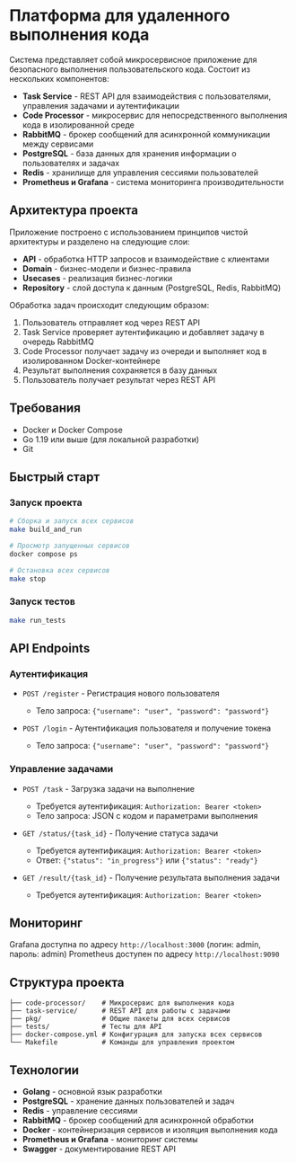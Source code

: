 # Платформа для удаленного выполнения кода

Система представляет собой микросервисное приложение для безопасного выполнения пользовательского кода. Состоит из нескольких компонентов:

- **Task Service** - REST API для взаимодействия с пользователями, управления задачами и аутентификации
- **Code Processor** - микросервис для непосредственного выполнения кода в изолированной среде
- **RabbitMQ** - брокер сообщений для асинхронной коммуникации между сервисами
- **PostgreSQL** - база данных для хранения информации о пользователях и задачах
- **Redis** - хранилище для управления сессиями пользователей
- **Prometheus и Grafana** - система мониторинга производительности

## Архитектура проекта

Приложение построено с использованием принципов чистой архитектуры и разделено на следующие слои:

- **API** - обработка HTTP запросов и взаимодействие с клиентами
- **Domain** - бизнес-модели и бизнес-правила
- **Usecases** - реализация бизнес-логики
- **Repository** - слой доступа к данным (PostgreSQL, Redis, RabbitMQ)

Обработка задач происходит следующим образом:
1. Пользователь отправляет код через REST API
2. Task Service проверяет аутентификацию и добавляет задачу в очередь RabbitMQ
3. Code Processor получает задачу из очереди и выполняет код в изолированном Docker-контейнере
4. Результат выполнения сохраняется в базу данных
5. Пользователь получает результат через REST API

## Требования

- Docker и Docker Compose
- Go 1.19 или выше (для локальной разработки)
- Git

## Быстрый старт

### Запуск проекта

```bash
# Сборка и запуск всех сервисов
make build_and_run

# Просмотр запущенных сервисов
docker compose ps

# Остановка всех сервисов
make stop
```

### Запуск тестов

```bash
make run_tests
```

## API Endpoints

### Аутентификация

- `POST /register` - Регистрация нового пользователя
  - Тело запроса: `{"username": "user", "password": "password"}`

- `POST /login` - Аутентификация пользователя и получение токена
  - Тело запроса: `{"username": "user", "password": "password"}`

### Управление задачами

- `POST /task` - Загрузка задачи на выполнение
  - Требуется аутентификация: `Authorization: Bearer <token>`
  - Тело запроса: JSON с кодом и параметрами выполнения

- `GET /status/{task_id}` - Получение статуса задачи
  - Требуется аутентификация: `Authorization: Bearer <token>`
  - Ответ: `{"status": "in_progress"}` или `{"status": "ready"}`

- `GET /result/{task_id}` - Получение результата выполнения задачи
  - Требуется аутентификация: `Authorization: Bearer <token>`

## Мониторинг

Grafana доступна по адресу `http://localhost:3000` (логин: admin, пароль: admin)
Prometheus доступен по адресу `http://localhost:9090`

## Структура проекта

```
├── code-processor/    # Микросервис для выполнения кода
├── task-service/      # REST API для работы с задачами
├── pkg/               # Общие пакеты для всех сервисов
├── tests/             # Тесты для API
├── docker-compose.yml # Конфигурация для запуска всех сервисов
└── Makefile           # Команды для управления проектом
```

## Технологии

- **Golang** - основной язык разработки
- **PostgreSQL** - хранение данных пользователей и задач
- **Redis** - управление сессиями
- **RabbitMQ** - брокер сообщений для асинхронной обработки
- **Docker** - контейнеризация сервисов и изоляция выполнения кода
- **Prometheus и Grafana** - мониторинг системы
- **Swagger** - документирование REST API